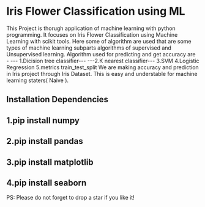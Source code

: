 # Iris Flower Classification using ML
This Project is thorugh application of machine learning with python programming. It focuses on Iris Flower Classification using Machine Learning with scikit tools. Here some of algorithm are used that are some types of machine learning subparts algorithms of supervised and Unsupervised learning. Algorithm used for predicting and get accuracy are -
--- 1.Dicision tree classifier---
---2.K nearest classifier---
3.SVM
4.Logistic Regression
5.metrics
train_test_split We are making accuracy and prediction in Iris project through Iris Dataset. This is easy and understable for machine learning staters( Naive ).

## Installation Dependencies
## 1.pip install numpy
## 2.pip install pandas
## 3.pip install matplotlib
## 4.pip install seaborn

PS: Please do not forget to drop a star if you like it!
